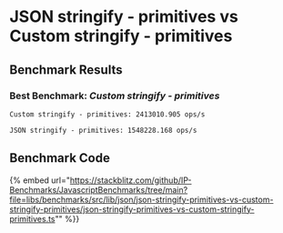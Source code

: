 # JSON stringify - primitives vs Custom stringify - primitives

## Benchmark Results

### Best Benchmark: _Custom stringify - primitives_

```
Custom stringify - primitives: 2413010.905 ops/s
```

```
JSON stringify - primitives: 1548228.168 ops/s
```

## Benchmark Code

{% embed url="https://stackblitz.com/github/IP-Benchmarks/JavascriptBenchmarks/tree/main?file=libs/benchmarks/src/lib/json/json-stringify-primitives-vs-custom-stringify-primitives/json-stringify-primitives-vs-custom-stringify-primitives.ts"" %}}
